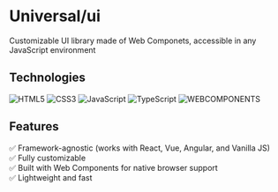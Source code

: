 <h1 style="font-weight: bold;">Universal/ui</h1>

Customizable UI library made of Web Componets, accessible in any JavaScript environment

<h2>Technologies</h2>

![HTML5](https://img.shields.io/badge/HTML5-%23E34F26.svg?style=for-the-badge&logo=html5&logoColor=white)
![CSS3](https://img.shields.io/badge/-CSS3-1572B6?style=for-the-badge&logo=css3)
![JavaScript](https://img.shields.io/badge/JavaScript-F7DF1E?style=for-the-badge&logo=javascript&logoColor=black)
![TypeScript](https://img.shields.io/badge/-TypeScript-007ACC?style=for-the-badge&logo=typescript&logoColor=white)
![WEBCOMPONENTS](https://img.shields.io/badge/webcomponents-%23E34F26?style=for-the-badge&logo=components&logoColor=000)

<h2>Features</h2>

✅ Framework-agnostic (works with React, Vue, Angular, and Vanilla JS) </br>
✅ Fully customizable </br>
✅ Built with Web Components for native browser support </br>
✅ Lightweight and fast
